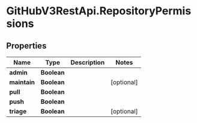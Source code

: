 # GitHubV3RestApi.RepositoryPermissions

## Properties

Name | Type | Description | Notes
------------ | ------------- | ------------- | -------------
**admin** | **Boolean** |  | 
**maintain** | **Boolean** |  | [optional] 
**pull** | **Boolean** |  | 
**push** | **Boolean** |  | 
**triage** | **Boolean** |  | [optional] 


